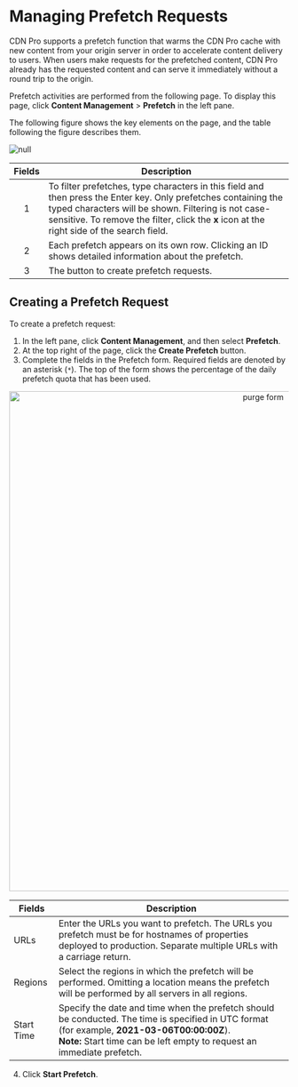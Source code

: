 # Managing Prefetch Requests

CDN Pro supports a prefetch function that warms the CDN Pro cache with new content from your origin server in order to accelerate content delivery to users. When users make requests for the prefetched content, CDN Pro already has the requested content and can serve it immediately without a round trip to the origin. 

Prefetch activities are performed from the following page. To display this page, click **Content Management** > **Prefetch** in the left pane.

The following figure shows the key elements on the page, and the table following the figure describes them.

![null](</docs/resources/images/content-management/prefetch1.png>)

| **Fields** | **Description** |
| :----------: | --------------- |
| 1 | To filter prefetches, type characters in this field and then press the Enter key. Only prefetches containing the typed characters will be shown. Filtering is not case-sensitive. To remove the filter, click the **x** icon at the right side of the search field. |
| 2 | Each prefetch appears on its own row. Clicking an ID shows detailed information about the prefetch.|
| 3 | The button to create prefetch requests.|

## Creating a Prefetch Request

To create a prefetch request:

1. In the left pane, click **Content Management**, and then select **Prefetch**.
2. At the top right of the page, click the **Create Prefetch** button. 
3. Complete the fields in the Prefetch form. Required fields are denoted by an asterisk (```*```). The top of the form shows the percentage of the daily prefetch quota that has been used.

<p align=center><img src="/docs/resources/images/content-management/prefetch2.png" alt="purge form" width="900"></p>

|**Fields**|**Description**|
|----------|---------------|
| URLs     | Enter the URLs you want to prefetch. The URLs you prefetch must be for hostnames of properties deployed to production. Separate multiple URLs with a carriage return.|
| Regions  | Select the regions in which the prefetch will be performed. Omitting a location means the prefetch will be performed by all servers in all regions.                       |
| Start Time | Specify the date and time when the prefetch should be conducted. The time is specified in UTC format (for example, **2021-03-06T00:00:00Z**). <br>**Note:** Start time can be left empty to request an immediate prefetch.</br>|

4. Click **Start Prefetch**.
